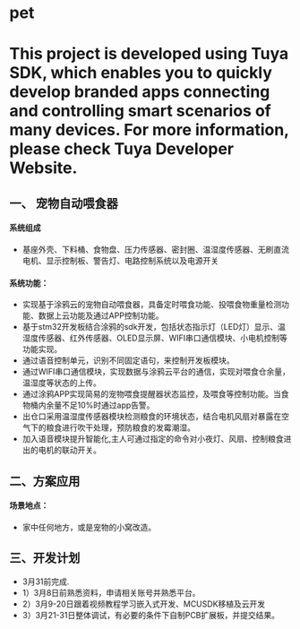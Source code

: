 # pet  
# This project is developed using Tuya SDK, which enables you to quickly develop branded apps connecting and controlling smart scenarios of many devices.         For more information, please check Tuya Developer Website.
## 一、 宠物自动喂食器
#### 系统组成
* 基座外壳、下料桶、食物盘、压力传感器、密封圈、温湿度传感器、无刷直流电机、显示控制板、警告灯、电路控制系统以及电源开关

#### 系统功能：
* 实现基于涂鸦云的宠物自动喂食器，具备定时喂食功能、投喂食物重量检测功能、数据上云功能及通过APP控制功能。
* 基于stm32开发板结合涂鸦的sdk开发，包括状态指示灯（LED灯）显示、温湿度传感器、红外传感器、OLED显示屏、WIFI串口通信模块、小电机控制等功能实现。
* 通过语音控制单元，识别不同固定语句，来控制开发板模块。
* 通过WIFI串口通信模块，实现数据与涂鸦云平台的通信，实现对喂食仓余量，温湿度等状态的上传。
* 通过涂鸦APP实现简易的宠物喂食提醒器状态监控，及喂食等控制功能。当食物桶内余量不足10%时通过app告警。
* 出仓口采用温湿度传感器模块检测粮食的环境状态，结合电机风扇对暴露在空气下的粮食进行吹干处理，预防粮食的发霉潮湿。
* 加入语音模块提升智能化,主人可通过指定的命令对小夜灯、风扇、控制粮食进出的电机的联动开关。


## 二、方案应用
#### 场景地点：
*  家中任何地方，或是宠物的小窝改造。
 
## 三、开发计划
* 3月31前完成.
* 1）3月8日前熟悉资料，申请相关账号并熟悉平台。
* 2）3月9-20日跟着视频教程学习嵌入式开发、MCUSDK移植及云开发
* 3）3月21-31日整体调试，有必要的条件下自制PCB扩展板，并提交结果。
